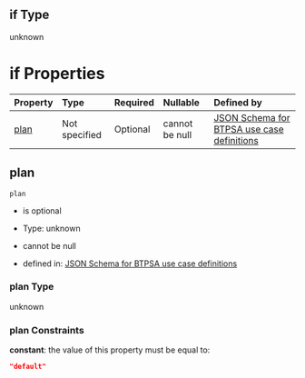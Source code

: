 ## if Type

unknown

# if Properties

| Property      | Type          | Required | Nullable       | Defined by                                                                                                                                                                                                                                    |
| :------------ | :------------ | :------- | :------------- | :-------------------------------------------------------------------------------------------------------------------------------------------------------------------------------------------------------------------------------------------- |
| [plan](#plan) | Not specified | Optional | cannot be null | [JSON Schema for BTPSA use case definitions](btpsa-usecase-properties-services-items-allof-1-then-allof-119-then-allof-0-if-properties-plan.md "undefined#/properties/services/items/allOf/1/then/allOf/119/then/allOf/0/if/properties/plan") |

## plan



`plan`

*   is optional

*   Type: unknown

*   cannot be null

*   defined in: [JSON Schema for BTPSA use case definitions](btpsa-usecase-properties-services-items-allof-1-then-allof-119-then-allof-0-if-properties-plan.md "undefined#/properties/services/items/allOf/1/then/allOf/119/then/allOf/0/if/properties/plan")

### plan Type

unknown

### plan Constraints

**constant**: the value of this property must be equal to:

```json
"default"
```

